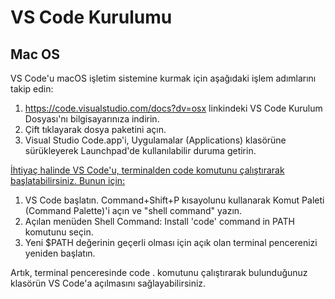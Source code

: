# VS Code Kurulumu

## Mac OS

VS Code'u macOS işletim sistemine kurmak için aşağıdaki işlem adımlarını takip edin:

1.  https://code.visualstudio.com/docs?dv=osx linkindeki VS Code Kurulum Dosyası'nı bilgisayarınıza indirin.
2.  Çift tıklayarak dosya paketini açın.
3.  Visual Studio Code.app'i, Uygulamalar (Applications) klasörüne sürükleyerek Launchpad'de kullanılabilir duruma getirin.

<u>İhtiyaç halinde VS Code'u, terminalden code komutunu çalıştırarak başlatabilirsiniz. Bunun için:</u>

1. VS Code başlatın.
   Command+Shift+P kısayolunu kullanarak Komut Paleti (Command Palette)'i açın ve "shell command" yazın.
2. Açılan menüden Shell Command: Install 'code' command in PATH komutunu seçin.
3. Yeni $PATH değerinin geçerli olması için açık olan terminal pencerenizi yeniden başlatın.

Artık, terminal penceresinde code . komutunu çalıştırarak bulunduğunuz klasörün VS Code'a açılmasını sağlayabilirsiniz.
